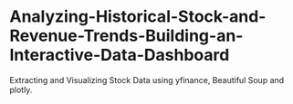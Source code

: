 # Analyzing-Historical-Stock-and-Revenue-Trends-Building-an-Interactive-Data-Dashboard
Extracting and Visualizing Stock Data using yfinance, Beautiful Soup and plotly.
